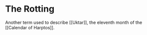 # The Rotting
Another term used to describe [[Uktar]], the eleventh month of the [[Calendar of Harptos]].